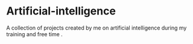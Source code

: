 # Artificial-intelligence
A collection of projects created by me on artificial intelligence during my training and free time . 
